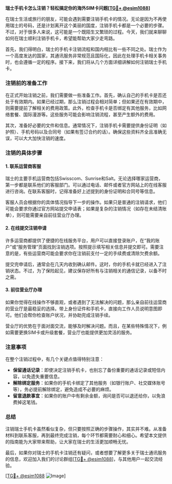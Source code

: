 **瑞士手机卡怎么注销？轻松搞定你的海外SIM卡问题[[TG💪+ @esim1088](https://t.me/s/esim1088)]**

在瑞士生活或旅行的朋友，可能会遇到需要注销手机卡的情况。无论是因为不再使用瑞士的号码，还是计划离开这个美丽的国度，注销手机卡都是一个必要的步骤。不过，对于很多人来说，这可能是一个既陌生又繁琐的过程。今天，我们就来聊聊如何在瑞士顺利注销手机卡，希望能帮助大家少走弯路。

首先，我们得明白，瑞士的手机卡注销流程和国内相比有一些不同之处。瑞士作为一个高度发达的国家，其通讯服务非常规范且国际化，因此在处理手机卡相关事务时，也会遵循一定的程序。接下来，我们将从几个方面详细讲解如何注销瑞士手机卡。

### 注销前的准备工作

在正式开始注销之前，我们需要做一些准备工作。首先，确认自己的手机卡是否还处于有效期内。如果已经过期，那么注销过程会相对简单；但如果还在有效期中，则需要提前了解相关的费用政策。此外，检查手机卡是否绑定有其他服务，比如网络套餐、国际漫游等。这些服务可能会影响注销流程，甚至产生额外的费用。

其次，准备好必要的文件和信息。通常情况下，注销手机卡需要提供身份证明（如护照）、手机号码以及合同号（如果有签订合约的话）。确保这些资料齐全且准确无误，可以大大加快注销的速度。

### 注销的具体步骤

#### 1. 联系运营商客服

瑞士的主要手机运营商包括Swisscom、Sunrise和Salt。无论选择哪家运营商，第一步都是联系他们的客服部门。可以通过电话、邮件或者官方网站上的在线客服进行咨询。在联系客服时，记得准备好上述提到的身份证明和合同号等信息。

客服人员会根据你的具体情况指导下一步的操作。如果只是普通的注销请求，他们可能会要求你通过官方网站提交申请表；如果是复杂的注销情况（如存在未结清账单），则可能需要亲自前往营业厅办理。

#### 2. 在线提交注销申请

许多运营商都提供了便捷的在线服务平台，用户可以直接登录账户，在“我的账户”或“服务管理”页面找到注销选项。按照提示填写相关信息并提交即可。需要注意的是，有些运营商可能会要求你在注销前支付一定的手续费或清除欠费余额。

提交完申请后，通常会在几天内收到确认邮件。这时，你的手机卡就已经进入了注销状态。不过，为了保险起见，建议保存好所有与注销相关的通信记录，以备不时之需。

#### 3. 前往营业厅办理

如果你觉得在线操作不够直观，或者遇到了无法解决的问题，那么亲自前往运营商的营业厅是最稳妥的选择。带上身份证件和手机卡，直接向工作人员说明意图即可。他们会帮你检查账户状况，并协助完成注销手续。

营业厅的优势在于面对面交流，能够及时解决问题。而且，在某些特殊情况下，例如需要更换SIM卡或升级套餐，营业厅也能提供更加灵活的服务。

### 注意事项

在整个注销过程中，有几个关键点值得特别注意：

- **保留通话记录**：即使决定注销手机卡，也别忘了备份重要的通话记录或短信内容，以免遗失重要信息。
- **解除绑定服务**：如果你的手机卡绑定了其他服务（如银行账户、社交媒体账号等），务必提前解除绑定，避免造成不必要的麻烦。
- **留意退款事宜**：如果你的账户中有剩余金额，询问是否可以退还给你，以免浪费掉这笔钱。

### 总结

注销瑞士手机卡虽然看似复杂，但只要按照正确的步骤操作，其实并不难。从准备材料到联系客服，再到最终完成注销，每个环节都需要耐心和细心。希望本文提供的指南能为大家带来帮助，让大家在瑞士的生活更加顺畅无忧。

最后，如果你对瑞士的手机卡注销还有疑问，或者想要了解更多关于瑞士通讯服务的信息，欢迎加入我们的讨论群组[[TG💪+ @esim1088](https://t.me/s/esim1088)]，与其他用户一起交流经验。

[[TG💪+ @esim1088](https://t.me/s/esim1088) ![Image](https://i.postimg.cc/4NQfJmqS/Snipaste-2025-05-13-00-14-12.png)]